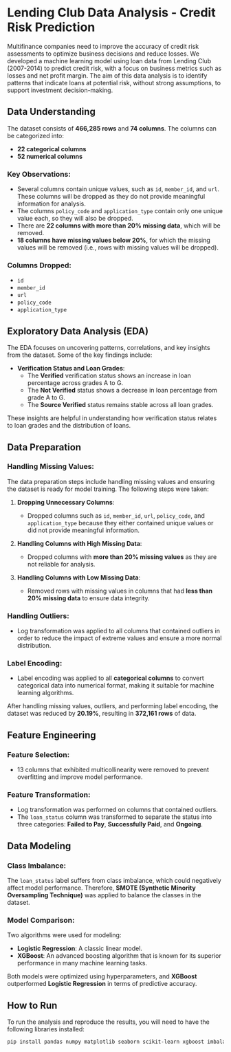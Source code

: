 # Lending Club Data Analysis - Credit Risk Prediction

Multifinance companies need to improve the accuracy of credit risk assessments to optimize business decisions and reduce losses. We developed a machine learning model using loan data from Lending Club (2007-2014) to predict credit risk, with a focus on business metrics such as losses and net profit margin. The aim of this data analysis is to identify patterns that indicate loans at potential risk, without strong assumptions, to support investment decision-making.

## Data Understanding

The dataset consists of **466,285 rows** and **74 columns**. The columns can be categorized into:

- **22 categorical columns**  
- **52 numerical columns**

### Key Observations:

- Several columns contain unique values, such as `id`, `member_id`, and `url`. These columns will be dropped as they do not provide meaningful information for analysis.
- The columns `policy_code` and `application_type` contain only one unique value each, so they will also be dropped.
- There are **22 columns with more than 20% missing data**, which will be removed.
- **18 columns have missing values below 20%**, for which the missing values will be removed (i.e., rows with missing values will be dropped).

### Columns Dropped:
- `id`
- `member_id`
- `url`
- `policy_code`
- `application_type`

## Exploratory Data Analysis (EDA)

The EDA focuses on uncovering patterns, correlations, and key insights from the dataset. Some of the key findings include:

- **Verification Status and Loan Grades**:  
  - The **Verified** verification status shows an increase in loan percentage across grades A to G.
  - The **Not Verified** status shows a decrease in loan percentage from grade A to G.
  - The **Source Verified** status remains stable across all loan grades.

These insights are helpful in understanding how verification status relates to loan grades and the distribution of loans.

## Data Preparation

### Handling Missing Values:

The data preparation steps include handling missing values and ensuring the dataset is ready for model training. The following steps were taken:

1. **Dropping Unnecessary Columns**:
   - Dropped columns such as `id`, `member_id`, `url`, `policy_code`, and `application_type` because they either contained unique values or did not provide meaningful information.
   
2. **Handling Columns with High Missing Data**:
   - Dropped columns with **more than 20% missing values** as they are not reliable for analysis.
   
3. **Handling Columns with Low Missing Data**:
   - Removed rows with missing values in columns that had **less than 20% missing data** to ensure data integrity.

### Handling Outliers:

- Log transformation was applied to all columns that contained outliers in order to reduce the impact of extreme values and ensure a more normal distribution.

### Label Encoding:

- Label encoding was applied to all **categorical columns** to convert categorical data into numerical format, making it suitable for machine learning algorithms.

After handling missing values, outliers, and performing label encoding, the dataset was reduced by **20.19%**, resulting in **372,161 rows** of data.

## Feature Engineering

### Feature Selection:
- 13 columns that exhibited multicollinearity were removed to prevent overfitting and improve model performance.

### Feature Transformation:
- Log transformation was performed on columns that contained outliers.
- The `loan_status` column was transformed to separate the status into three categories: **Failed to Pay**, **Successfully Paid**, and **Ongoing**.

## Data Modeling

### Class Imbalance:

The `loan_status` label suffers from class imbalance, which could negatively affect model performance. Therefore, **SMOTE (Synthetic Minority Oversampling Technique)** was applied to balance the classes in the dataset.

### Model Comparison:

Two algorithms were used for modeling:

- **Logistic Regression**: A classic linear model.
- **XGBoost**: An advanced boosting algorithm that is known for its superior performance in many machine learning tasks.

Both models were optimized using hyperparameters, and **XGBoost** outperformed **Logistic Regression** in terms of predictive accuracy.

## How to Run

To run the analysis and reproduce the results, you will need to have the following libraries installed:

```bash
pip install pandas numpy matplotlib seaborn scikit-learn xgboost imbalanced-learn
